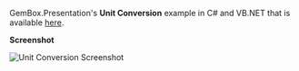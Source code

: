 GemBox.Presentation's **Unit Conversion** example in C# and VB.NET that is available [here](https://www.gemboxsoftware.com/presentation/examples/unit-conversion/504).

**Screenshot**

![Unit Conversion Screenshot](https://www.gemboxsoftware.com/Presentation/Examples/Content/AdvancedFeatures/UnitConversion/UnitConversion.png)